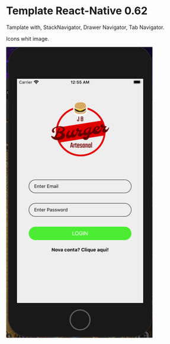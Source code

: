 # Template React-Native 0.62

Tamplate with, StackNavigator, Drawer Navigator, Tab Navigator.

Icons whit image.

![alt text](./src/assets/Image/1.png)
